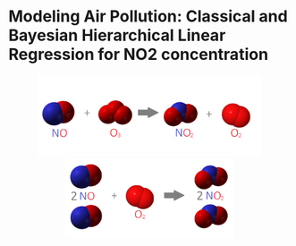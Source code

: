 # Modeling Air Pollution: Classical and Bayesian Hierarchical Linear Regression for NO2 concentration
<center>
  <img src="reaction.png" width="400"> <img src="reaction2.png" width="300">
</center>
